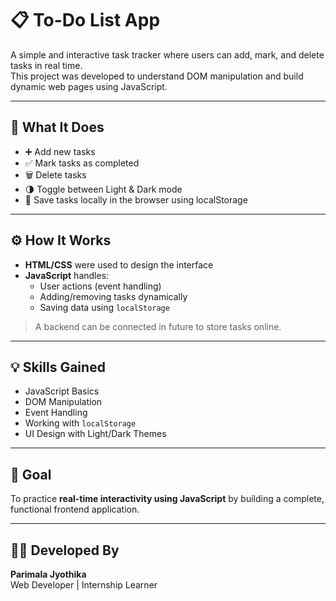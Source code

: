 # 📋 To-Do List App

A simple and interactive task tracker where users can add, mark, and delete tasks in real time.  
This project was developed to understand DOM manipulation and build dynamic web pages using JavaScript.

---

## 📌 What It Does

- ➕ Add new tasks  
- ✅ Mark tasks as completed  
- 🗑️ Delete tasks  
- 🌗 Toggle between Light & Dark mode  
- 💾 Save tasks locally in the browser using localStorage

---

## ⚙️ How It Works

- **HTML/CSS** were used to design the interface
- **JavaScript** handles:
  - User actions (event handling)
  - Adding/removing tasks dynamically
  - Saving data using `localStorage`

> A backend can be connected in future to store tasks online.

---

## 💡 Skills Gained

- JavaScript Basics  
- DOM Manipulation  
- Event Handling  
- Working with `localStorage`  
- UI Design with Light/Dark Themes

---

## 🎯 Goal

To practice **real-time interactivity using JavaScript** by building a complete, functional frontend application.

---

## 👩‍💻 Developed By

**Parimala Jyothika**  
Web Developer | Internship Learner





